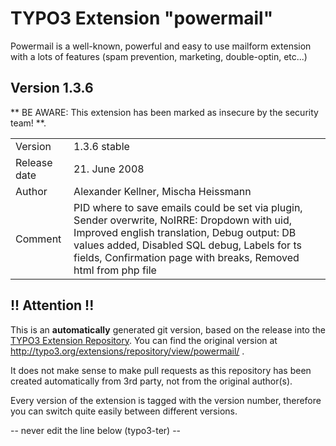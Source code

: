 # TYPO3 Extension "powermail"
Powermail is a well-known, powerful and easy to use mailform extension with a lots of features (spam prevention, marketing, double-optin, etc...)

## Version 1.3.6
** BE AWARE: This extension has been marked as insecure by the security team! **.



<table>
	<tr><td>Version</td><td>1.3.6 stable</td></tr>
	<tr><td>Release date</td><td>21. June 2008</td></tr>
	<tr><td>Author</td><td>Alexander Kellner, Mischa Heissmann</td></tr>
	<tr><td>Comment</td><td>PID where to save emails could be set via plugin, Sender overwrite, NoIRRE: Dropdown with uid, Improved english translation, Debug output: DB values added, Disabled SQL debug, Labels for ts fields, Confirmation page with breaks, Removed html from php file</td></tr>
</table>

## !! Attention !!
This is an **automatically** generated git version, based on the release into the [TYPO3 Extension Repository](http://www.typo3.org/extensions/).
You can find the original version at http://typo3.org/extensions/repository/view/powermail/ .

It does not make sense to make pull requests as this repository has been created automatically from 3rd party, not from the original author(s).

Every version of the extension is tagged with the version number, therefore you can switch quite easily between different versions.


-- never edit the line below (typo3-ter) --